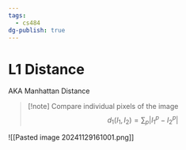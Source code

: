 ```yaml
---
tags:
  - cs484
dg-publish: true
---
```

# L1 Distance
AKA Manhattan Distance

>[!note] Compare individual pixels of the image
>$$d_1(I_1,I_2)=\sum_{p}|I^{p}_{1} - I^{p}_2|$$

![[Pasted image 20241129161001.png]]